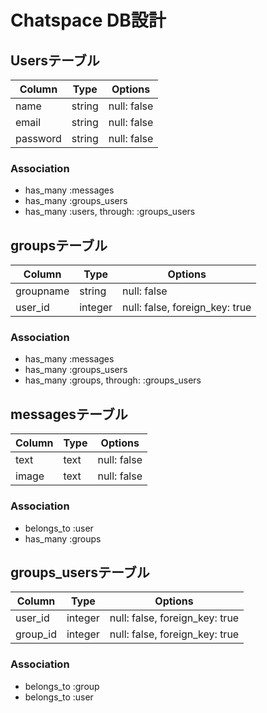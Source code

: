 # Chatspace DB設計
## Usersテーブル
|Column|Type|Options|
|------|----|-------|
|name|string|null: false|
|email|string|null: false|
|password|string|null: false|
### Association
- has_many :messages
- has_many :groups_users
- has_many  :users,  through:  :groups_users


## groupsテーブル
|Column|Type|Options|
|------|----|-------|
|groupname|string|null: false|
|user_id|integer|null: false, foreign_key: true|
### Association
- has_many :messages
- has_many :groups_users
- has_many :groups, through: :groups_users


## messagesテーブル
|Column|Type|Options|
|------|----|-------|
|text|text|null: false|
|image|text|null: false|
### Association
- belongs_to :user
- has_many :groups


## groups_usersテーブル
|Column|Type|Options|
|------|----|-------|
|user_id|integer|null: false, foreign_key: true|
|group_id|integer|null: false, foreign_key: true|
### Association
- belongs_to :group
- belongs_to :user
